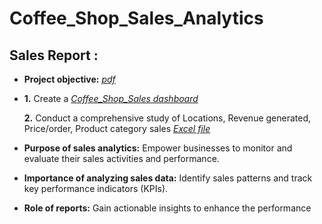 # Coffee_Shop_Sales_Analytics
## Sales Report :
- **Project objective:** _[pdf](https://github.com/JinoJacobJoy/Coffee_Shop_Sales/blob/main/Coffee%20Shop%20Sales%20Analysis.pdf)_
- 
   **1.** Create a _[Coffee_Shop_Sales dashboard](https://github.com/JinoJacobJoy/Coffee_Shop_Sales/blob/main/Coffee_Sales_Dashboard.png)_ 

   **2.** Conduct a comprehensive study of Locations, Revenue generated, Price/order, Product category sales _[Excel file](https://github.com/JinoJacobJoy/Coffee_Shop_Sales/blob/main/Coffee_Shop_Sales.xlsx)_

- **Purpose of sales analytics:** Empower businesses to monitor and evaluate their sales activities and performance.

- **Importance of analyzing sales data:** Identify sales patterns and track key performance indicators (KPIs).

- **Role of reports:** Gain actionable insights to enhance the performance
